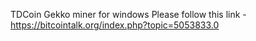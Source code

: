 TDCoin Gekko miner for windows
Please follow this link - https://bitcointalk.org/index.php?topic=5053833.0
